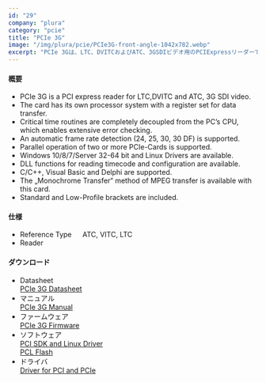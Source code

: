 ```yaml
---
id: "29"
company: "plura"
category: "pcie"
title: "PCIe 3G"
image: "/img/plura/pcie/PCIe3G-front-angle-1042x782.webp"
excerpt: "PCIe 3Gは、LTC、DVITCおよびATC、3GSDIビデオ用のPCIExpressリーダーです。"
---
```

#### 概要
* PCIe 3G is a PCI express reader for LTC,DVITC and ATC, 3G SDI video.
* The card has its own processor system with a register set for data transfer.
* Critical time routines are completely decoupled from the PC’s CPU, which enables extensive error checking.
* An automatic frame rate detection (24, 25, 30, 30 DF) is supported.
* Parallel operation of two or more PCIe-Cards is supported.
* Windows 10/8/7/Server  32-64 bit and Linux Drivers are available.
* DLL functions for reading timecode and configuration are available.
* C/C++, Visual Basic and Delphi are supported.
* The „Monochrome Transfer“ method of MPEG transfer is available with this card.
* Standard and Low-Profile brackets are included.

#### 仕様 
* Reference Type &emsp;  ATC, VITC, LTC
* Reader

#### ダウンロード
* Datasheet  
    [PCIe 3G Datasheet](https://plurainc.com/files/downloads/timing-solutions/datasheet/dePCLPCIEleaflet.pdf)  
* マニュアル  
    [PCIe 3G Manual](https://plurainc.com/files/downloads/timing-solutions/manual/ePCLPCImanual.pdf)  
* ファームウェア  
    [PCIe 3G Firmware](https://plurainc.com/files/downloads/timing-solutions/firmware/pcl-pcie_3g.zip)  
* ソフトウェア  
    [PCI SDK and Linux Driver](https://plurainc.com/files/downloads/timing-solutions/software/avpcisdk.zip)  
    [PCL Flash](https://plurainc.com/files/downloads/timing-solutions/software/pclflash.zip)  
* ドライバ  
    [Driver for PCI and PCIe](https://plurainc.com/files/downloads/timing-solutions/software/avpci.zip)
